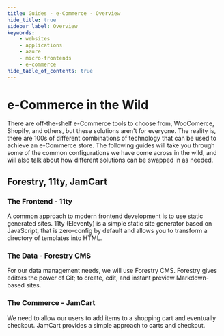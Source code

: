 ```yaml
---
title: Guides - e-Commerce - Overview
hide_title: true
sidebar_label: Overview
keywords:
    - websites
    - applications
    - azure
    - micro-frontends
    - e-commerce
hide_table_of_contents: true
---
```


# e-Commerce in the Wild

There are off-the-shelf e-Commerce tools to choose from, WooComerce, Shopify, and others, but these solutions aren't for everyone.  The reality is, there are 100s of different combinations of technology that can be used to achieve an e-Commerce store.  The following guides will take you through some of the common configurations we have come across in the wild, and will also talk about how different solutions can be swapped in as needed.

## Forestry, 11ty, JamCart

### The Frontend - 11ty

A common approach to modern frontend development is to use static generated sites.  11ty (Eleventy) is a simple static site generator based on JavaScript, that is zero-config by default and allows you to transform a directory of templates into HTML. 

### The Data - Forestry CMS

For our data management needs, we will use Forestry CMS. Forestry gives editors the power of Git; to create, edit, and instant preview Markdown-based sites.

### The Commerce - JamCart

We need to allow our users to add items to a shopping cart and eventually checkout.  JamCart provides a simple approach to carts and checkout.
